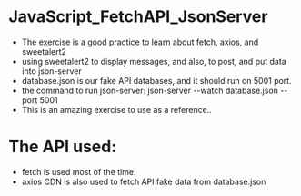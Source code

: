# JavaScript_FetchAPI_JsonServer
* The exercise is a good practice to learn about fetch, axios, and sweetalert2
* using sweetalert2 to display messages, and also, to post, and put data into json-server
* database.json is our fake API databases, and it should run on 5001 port.
* the command to run json-server:
json-server --watch database.json --port 5001
* This is an amazing exercise to use as a reference..

# The API used:
* fetch is used most of the time.
* axios CDN is also used to fetch API fake data from database.json